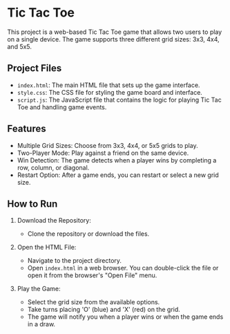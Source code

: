 # Tic Tac Toe

This project is a web-based Tic Tac Toe game that allows two users to play on a single device. The game supports three different grid sizes: 3x3, 4x4, and 5x5.

## Project Files

- `index.html`: The main HTML file that sets up the game interface.
- `style.css`: The CSS file for styling the game board and interface.
- `script.js`: The JavaScript file that contains the logic for playing Tic Tac Toe and handling game events.

## Features

- Multiple Grid Sizes: Choose from 3x3, 4x4, or 5x5 grids to play.
- Two-Player Mode: Play against a friend on the same device.
- Win Detection: The game detects when a player wins by completing a row, column, or diagonal.
- Restart Option: After a game ends, you can restart or select a new grid size.

## How to Run

1. Download the Repository:
   - Clone the repository or download the files.
   

2. Open the HTML File:
   - Navigate to the project directory.
   - Open `index.html` in a web browser. You can double-click the file or open it from the browser's "Open File" menu.

3. Play the Game:
   - Select the grid size from the available options.
   - Take turns placing 'O' (blue) and 'X' (red) on the grid.
   - The game will notify you when a player wins or when the game ends in a draw.


